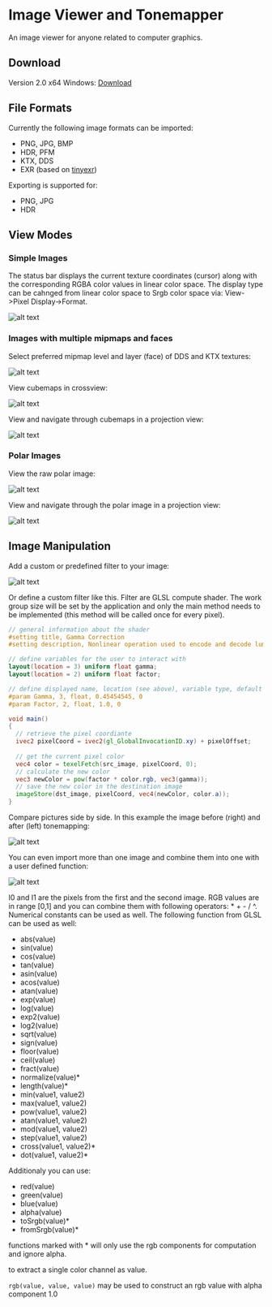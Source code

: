 # Image Viewer and Tonemapper

An image viewer for anyone related to computer graphics.

## Download

Version 2.0 x64 Windows: [Download](https://github.com/kopaka1822/ImageViewer/raw/Release/Build/Texture%20Viewer.zip)

## File Formats

Currently the following image formats can be imported:
* PNG, JPG, BMP
* HDR, PFM
* KTX, DDS
* EXR (based on [tinyexr](https://github.com/syoyo/tinyexr))

Exporting is supported for:
* PNG, JPG
* HDR

## View Modes
### Simple Images
The status bar displays the current texture coordinates (cursor) along with the corresponding RGBA color values in linear color space. The display type can be cahnged from linear color space to Srgb color space via: View->Pixel Display->Format.

![alt text](https://github.com/kopaka1822/ImageViewer/blob/master/examples/transparent.png)

### Images with multiple mipmaps and faces

Select preferred mipmap level and layer (face) of DDS and KTX textures:

![alt text](https://github.com/kopaka1822/ImageViewer/blob/master/examples/layer_level_view.png)

View cubemaps in crossview:


![alt text](https://github.com/kopaka1822/ImageViewer/blob/master/examples/cross_view.png)

View and navigate through cubemaps in a projection view:

![alt text](https://github.com/kopaka1822/ImageViewer/blob/master/examples/cube_view.png)

### Polar Images

View the raw polar image:

![alt text](https://github.com/kopaka1822/ImageViewer/blob/master/examples/balcony_raw.png)

View and navigate through the polar image in a projection view:

![alt text](https://github.com/kopaka1822/ImageViewer/blob/master/examples/balcony_polar.png)

## Image Manipulation

Add a custom or predefined filter to your image:

![alt text](https://github.com/kopaka1822/ImageViewer/blob/master/examples/balcony_tonemapper.png)

Or define a custom filter like this. Filter are GLSL compute shader. The work group size will be set by the application and only the main method needs to be implemented (this method will be called once for every pixel).

```glsl
// general information about the shader
#setting title, Gamma Correction
#setting description, Nonlinear operation used to encode and decode luminance or tristimulus values in video or still image systems. Formula: (Factor * V) ^ Gamma.

// define variables for the user to interact with
layout(location = 3) uniform float gamma;
layout(location = 2) uniform float factor;

// define displayed name, location (see above), variable type, default value and optional minimum, maximum
#param Gamma, 3, float, 0.45454545, 0
#param Factor, 2, float, 1.0, 0

void main()
{
  // retrieve the pixel coordiante
  ivec2 pixelCoord = ivec2(gl_GlobalInvocationID.xy) + pixelOffset;
  
  // get the current pixel color
  vec4 color = texelFetch(src_image, pixelCoord, 0);
  // calculate the new color
  vec3 newColor = pow(factor * color.rgb, vec3(gamma));
  // save the new color in the destination image
  imageStore(dst_image, pixelCoord, vec4(newColor, color.a));
}
```

Compare pictures side by side. In this example the image before (right) and after (left) tonemapping:

![alt text](https://github.com/kopaka1822/ImageViewer/blob/master/examples/leanna_compare.png)

You can even import more than one image and combine them into one with a user defined function:

![alt text](https://github.com/kopaka1822/ImageViewer/blob/master/examples/image_formula.png)

I0 and I1 are the pixels from the first and the second image. RGB values are in range [0,1] and you can combine them with following operators: * + - / ^. Numerical constants can be used as well.
The following function from GLSL can be used as well:
* abs(value)
* sin(value)
* cos(value)
* tan(value)
* asin(value)
* acos(value)
* atan(value)
* exp(value)
* log(value)
* exp2(value)
* log2(value)
* sqrt(value)
* sign(value)
* floor(value)
* ceil(value)
* fract(value)
* normalize(value)*
* length(value)*
* min(value1, value2)
* max(value1, value2)
* pow(value1, value2)
* atan(value1, value2)
* mod(value1, value2)
* step(value1, value2)
* cross(value1, value2)*
* dot(value1, value2)*

Additionaly you can use:
* red(value)
* green(value)
* blue(value)
* alpha(value)
* toSrgb(value)*
* fromSrgb(value)*

functions marked with * will only use the rgb components for computation and ignore alpha.

to extract a single color channel as value.

`rgb(value, value, value)` may be used to construct an rgb value with alpha component 1.0
